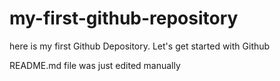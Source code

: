 # my-first-github-repository
here is my first Github Depository. Let's get started with Github

README.md file was just edited manually
